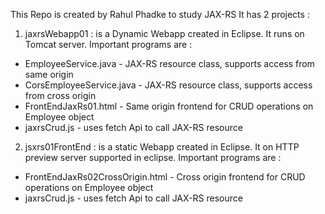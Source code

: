 This Repo is created by Rahul Phadke to study JAX-RS
It has 2 projects :
1) jaxrsWebapp01 : is a Dynamic Webapp created in Eclipse. It runs on Tomcat server. Important programs are :
  * EmployeeService.java     - JAX-RS resource class, supports access from same origin
  * CorsEmployeeService.java - JAX-RS resource class, supports access from cross origin 
  * FrontEndJaxRs01.html -  Same origin frontend for CRUD operations on Employee object
  * jaxrsCrud.js - uses fetch Api to call JAX-RS resource
    
2) jsxrs01FrontEnd : is a static Webapp created in Eclipse. It on HTTP preview server supported in eclipse. Important programs are :
  * FrontEndJaxRs02CrossOrigin.html - Cross origin frontend for CRUD operations on Employee object
  * jaxrsCrud.js - uses fetch Api to call JAX-RS resource
